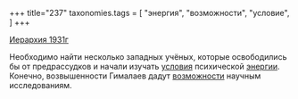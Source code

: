 +++
title="237"
taxonomies.tags = [
 "энергия",
 "возможности",
 "условие",
]
+++

[Иерархия 1931г](/agni/1931)

Необходимо найти несколько западных учёных, которые освободились бы от предрассудков и начали изучать [условия](/tags/условие) психической [энергии](/tags/энергия). Конечно, возвышенности Гималаев дадут [возможности](/tags/возможности) научным исследованиям.   

